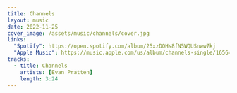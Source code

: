```yaml
---
title: Channels
layout: music
date: 2022-11-25
cover_image: /assets/music/channels/cover.jpg
links:
  "Spotify": https://open.spotify.com/album/25xzDOHs8fN5WQUSnww7kj
  "Apple Music": https://music.apple.com/us/album/channels-single/1656473075
tracks:
  - title: Channels
    artists: [Evan Pratten]
    length: 3:24
---
```

